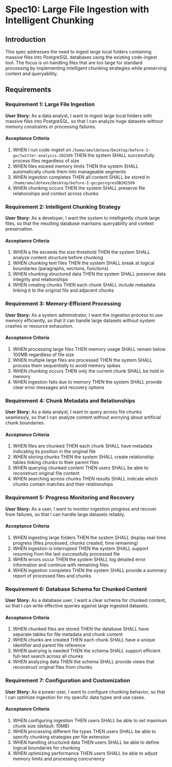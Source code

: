 # Spec10: Large File Ingestion with Intelligent Chunking

## Introduction

This spec addresses the need to ingest large local folders containing massive files into PostgreSQL databases using the existing code-ingest tool. The focus is on handling files that are too large for standard processing by implementing intelligent chunking strategies while preserving context and queryability.

## Requirements

### Requirement 1: Large File Ingestion

**User Story:** As a data analyst, I want to ingest large local folders with massive files into PostgreSQL, so that I can analyze huge datasets without memory constraints or processing failures.

#### Acceptance Criteria

1. WHEN I run code-ingest on `/home/amuldotexe/Desktop/before-I-go/twitter-analysis-202509` THEN the system SHALL successfully process files regardless of size
2. WHEN files exceed memory limits THEN the system SHALL automatically chunk them into manageable segments
3. WHEN ingestion completes THEN all content SHALL be stored in `/home/amuldotexe/Desktop/before-I-go/postgresDB202509`
4. WHEN chunking occurs THEN the system SHALL preserve file relationships and context across chunks

### Requirement 2: Intelligent Chunking Strategy

**User Story:** As a developer, I want the system to intelligently chunk large files, so that the resulting database maintains queryability and context preservation.

#### Acceptance Criteria

1. WHEN a file exceeds the size threshold THEN the system SHALL analyze content structure before chunking
2. WHEN chunking text files THEN the system SHALL break at logical boundaries (paragraphs, sections, functions)
3. WHEN chunking structured data THEN the system SHALL preserve data integrity and relationships
4. WHEN creating chunks THEN each chunk SHALL include metadata linking it to the original file and adjacent chunks

### Requirement 3: Memory-Efficient Processing

**User Story:** As a system administrator, I want the ingestion process to use memory efficiently, so that it can handle large datasets without system crashes or resource exhaustion.

#### Acceptance Criteria

1. WHEN processing large files THEN memory usage SHALL remain below 100MB regardless of file size
2. WHEN multiple large files are processed THEN the system SHALL process them sequentially to avoid memory spikes
3. WHEN chunking occurs THEN only the current chunk SHALL be held in memory
4. WHEN ingestion fails due to memory THEN the system SHALL provide clear error messages and recovery options

### Requirement 4: Chunk Metadata and Relationships

**User Story:** As a data analyst, I want to query across file chunks seamlessly, so that I can analyze content without worrying about artificial chunk boundaries.

#### Acceptance Criteria

1. WHEN files are chunked THEN each chunk SHALL have metadata indicating its position in the original file
2. WHEN storing chunks THEN the system SHALL create relationship tables linking chunks to their parent files
3. WHEN querying chunked content THEN users SHALL be able to reconstruct original file content
4. WHEN searching across chunks THEN results SHALL indicate which chunks contain matches and their relationships

### Requirement 5: Progress Monitoring and Recovery

**User Story:** As a user, I want to monitor ingestion progress and recover from failures, so that I can handle large datasets reliably.

#### Acceptance Criteria

1. WHEN ingesting large folders THEN the system SHALL display real-time progress (files processed, chunks created, time remaining)
2. WHEN ingestion is interrupted THEN the system SHALL support resuming from the last successfully processed file
3. WHEN errors occur THEN the system SHALL log detailed error information and continue with remaining files
4. WHEN ingestion completes THEN the system SHALL provide a summary report of processed files and chunks

### Requirement 6: Database Schema for Chunked Content

**User Story:** As a database user, I want a clear schema for chunked content, so that I can write effective queries against large ingested datasets.

#### Acceptance Criteria

1. WHEN chunked files are stored THEN the database SHALL have separate tables for file metadata and chunk content
2. WHEN chunks are created THEN each chunk SHALL have a unique identifier and parent file reference
3. WHEN querying is needed THEN the schema SHALL support efficient full-text search across all chunks
4. WHEN analyzing data THEN the schema SHALL provide views that reconstruct original files from chunks

### Requirement 7: Configuration and Customization

**User Story:** As a power user, I want to configure chunking behavior, so that I can optimize ingestion for my specific data types and use cases.

#### Acceptance Criteria

1. WHEN configuring ingestion THEN users SHALL be able to set maximum chunk size (default: 10MB)
2. WHEN processing different file types THEN users SHALL be able to specify chunking strategies per file extension
3. WHEN handling structured data THEN users SHALL be able to define logical boundaries for chunking
4. WHEN optimizing performance THEN users SHALL be able to adjust memory limits and processing concurrency